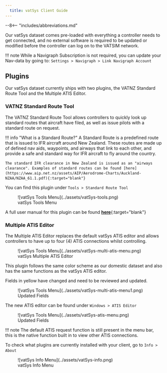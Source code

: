```yaml
---
  title: vatSys Client Guide
---
```


--8<-- "includes/abbreviations.md"

Our vatSys dataset comes pre-loaded with everything a controller needs to get connected, and no external software is required to be updated or modified before the controller can log on to the VATSIM network.

!!! note
    While a Navigraph Subscription is not required, you can update your Nav-data by going to: `Settings > Navigraph > Link Navigraph Account`

## Plugins

Our vatSys dataset currently ships with two plugins, the VATNZ Standard Route Tool and the Multiple ATIS Editor.

### VATNZ Standard Route Tool

The VATNZ Standard Route Tool allows controllers to quickly look up standard routes that aircraft have filed, as well as issue pilots with a standard route on request.

!!! info "What is a Standard Route?"
    A Standard Route is a predefined route that is issued to IFR aircraft around New Zealand. These routes are made up of defined nav aids, waypoints, and airways that link to each other, and provide a safe and standard way for IFR aircraft to fly around the country.

    The standard IFR clearance in New Zealand is issued as an "airways clearance". Examples of standard routes can be found [here](https://www.aip.net.nz/assets/AIP/Aerodrome-Charts/Auckland-NZAA/NZAA_61.1.pdf){:target="blank"}

You can find this plugin under `Tools > Standard Route Tool`

<figure markdown>
  ![vatSys Tools Menu](../assets/vatSys-tools.png) 
  <figcaption>vatSys Tools Menu</figcaption>
</figure>

A full user manual for this plugin can be found [**here**](https://www.vatnz.net/vatnz/resources/standard-route-tool/){:target="blank"}

### Multiple ATIS Editor

The Multiple ATIS Editor replaces the default vatSys ATIS editor and allows controllers to have up to four (4) ATIS connections whilst controlling.

<figure markdown>
  ![vatSys Tools Menu](../assets/vatSys-multi-atis-menu.png) 
  <figcaption>vatSys Multiple ATIS Editor</figcaption>
</figure>

This plugin follows the same color scheme as our domestic dataset and also has the same functions as the vatSys ATIS editor.

Fields in yellow have changed and need to be reviewed and updated.

<figure markdown>
  ![vatSys Tools Menu](../assets/vatSys-multi-atis-menu1.png) 
  <figcaption>Updated Fields</figcaption>
</figure>

The new ATIS editor can be found under `Windows > ATIS Editor`

<figure markdown>
  ![vatSys Tools Menu](../assets/vatSys-atis-menu.png) 
  <figcaption>Updated Fields</figcaption>
</figure>

!!! note
    The default ATIS request function is still present in the menu bar, this is the native function built in to view other ATIS connections.

To check what plugins are currently installed with your client, go to `Info > About` 

<figure markdown>
  ![vatSys Info Menu](../assets/vatSys-info.png) 
  <figcaption>vatSys Info Menu</figcaption>
</figure>


